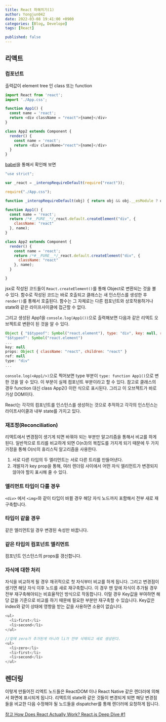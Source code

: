```yaml
---
title: React 파해치기(1)
author: Yongjun042
date: 2022-03-08 19:41:00 +0900
categories: [Blog, Develope]
tags: [React]

published: false
---
```


## 리액트

### 컴포넌트

출력값이 element tree 인 class 또는 function

``` javascript
import React from 'react';
import './App.css';

function App1() {
  const name = 'react';
  return <div className = "react">{name}</div>
}

class App2 extends Component {
  render() {
    const name = 'react';
    return <div className="react">{name}</div>
  }
}
```

[babel](https://babeljs.io/repl)을 통해서 확인해 보면

``` javascript
"use strict";

var _react = _interopRequireDefault(require("react"));

require("./App.css");

function _interopRequireDefault(obj) { return obj && obj.__esModule ? obj : { default: obj }; }

function App1() {
  const name = 'react';
  return /*#__PURE__*/_react.default.createElement("div", {
    className: "react"
  }, name);
}

class App2 extends Component {
  render() {
    const name = 'react';
    return /*#__PURE__*/_react.default.createElement("div", {
      className: "react"
    }, name);
  }

}
```

jsx로 작성된 코드들이 `React.createElement()`를 통해 Object로 변환되는 것을 볼 수 있다.
함수로 작성된 코드는 바로 호출되고 클래스는 새 인스턴스를 생성한 후 `render()`를 통해서 호출된다.
함수는 그 자체로는 다른 컴포넌트와 상호작용하거나 state와 같은 라이프사이클에 접근할 수 없다.

그리고 생성된 App1을 `console.log(App1())`으로 출력해보면 다음과 같은 리엑트 오브젝트로 변환이 된 것을 알 수 있다.

``` javascript
Object { "$$typeof": Symbol("react.element"), type: "div", key: null, ref: null, props: {…}, _owner: null, _store: {…}, … }
"$$typeof": Symbol("react.element")
...
key: null
props: Object { className: "react", children: "react" }
ref: null
type: "div"
...
```

`console.log(<App1/>)`으로 찍어보면 type 부분이 `type: function App1()`으로 변한 것을 알 수 있다. 이 부분이 실제 컴포넌트 부분이라고 할 수 있다. 참고로 클래스의 경우 function 대신 class App2() 이런 식으로 표시된다. 그리고 이 오브젝트가 바로 가상 DOM이다.

React는 각각의 컴포넌트를 인스턴스를 생성하는 것으로 추적하고 각각의 인스턴스는 라이프사이클과 내부 state를 가지고 있다.

### 재조정(Reconciliation)

리액트에서 변경점이 생기게 되면 바꿔야 되는 부분만 알고리즘을 통해서 비교를 하게 된다.
일반적으로 트리를 비교하게 되면  O(n3)의 복잡도를 가지게 되기 때문에 두 가지 가정을 통해 O(n)의 휴리스틱 알고리즘을 사용한다.

1. 서로 다른 타입의 두 엘리먼트는 서로 다른 트리를 만들어낸다.
2. 개발자가 key prop을 통해, 여러 렌더링 사이에서 어떤 자식 엘리먼트가 변경되지 않아야 할지 표시해 줄 수 있다.

### 엘리먼트 타입이 다를 경우

`<div>` 에서 `<img>`와 같이 타입이 바뀔 경우 해당 자식 노드까지 포함해서 전부 새로 재구축합니다.


### 타입이 같을 경우
같은 엘리먼트일 경우 변경된 속성만 바꿉니다.

### 같은 타입의 컴포넌트 엘리먼트

컴포넌트 인스턴스의 props를 갱신합니다.

### 자식에 대한 처리

자식을 비교하게 될 경우 재귀적으로 첫 자식부터 비교를 하게 됩니다. 그리고 변경점이 생기면 해당 자식 이후 노드를 새로 재구축합니다. 이 경우 맨 앞에 자식이 추가될 경우 전부 재구축해야되는 비효율적인 방식으로 작동합니다. 이럴 경우 Key값을 부여하면 해당 값을 기준으로 비교를 하기 때문에 필요한 부분만 재구축할 수 있습니다. Key값은 index와 같이 상태에 영향을 받는 값을 사용하면 소용이 없습니다.

``` javascript
<ul>
  <li>first</li>
  <li>second</li>
</ul>

//앞에 zero가 추가된게 아니라 li가 전부 삭제되고 새로 생성된다.
<ul>
  <li>zero</li> 
  <li>first</li>
  <li>second</li>
</ul>
```

## 렌더링

이렇게 만들어진 리엑트 노드들은 ReactDOM 이나 React Native 같은 렌더러에 의해서 화면에 표시되게 됩니다. 리액트의 state와 같은 것들이 변경되게 되면 해당 변경점들을 비교한 다음 수정해야 될 노드들을 dispatcher를 통해 렌더러에 요청하게 됩니다.

[참고 How Does React Actually Work? React.js Deep Dive #1](https://www.youtube.com/watch?v=7YhdqIR2Yzo)